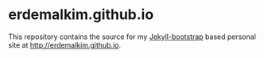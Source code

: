erdemalkim.github.io
==============
 
This repository contains the source for my [Jekyll-bootstrap](http://jekyllbootstrap.com) based personal site at <http://erdemalkim.github.io>.

